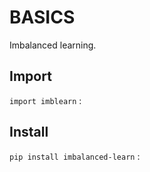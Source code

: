 # BASICS

Imbalanced learning.  

## Import
`import imblearn` :  

## Install
`pip install imbalanced-learn` :   

